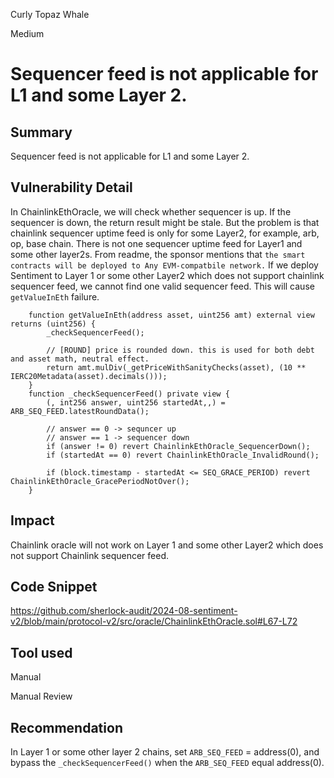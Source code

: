 Curly Topaz Whale

Medium

# Sequencer feed is not applicable for L1 and some Layer 2.

## Summary
Sequencer feed is not applicable for L1 and some Layer 2.

## Vulnerability Detail
In ChainlinkEthOracle, we will check whether sequencer is up. If the sequencer is down, the return result might be stale. 
But the problem is that chainlink sequencer uptime feed is only for some Layer2, for example, arb, op, base chain. There is not one sequencer uptime feed for Layer1 and some other layer2s. 
From readme, the sponsor mentions that `the smart contracts will be deployed to Any EVM-compatbile network.` If we deploy Sentiment to Layer 1 or some other Layer2 which does not support chainlink sequencer feed, we cannot find one valid sequencer feed. This will cause `getValueInEth` failure.

```solidity
    function getValueInEth(address asset, uint256 amt) external view returns (uint256) {
        _checkSequencerFeed();

        // [ROUND] price is rounded down. this is used for both debt and asset math, neutral effect.
        return amt.mulDiv(_getPriceWithSanityChecks(asset), (10 ** IERC20Metadata(asset).decimals()));
    }
    function _checkSequencerFeed() private view {
        (, int256 answer, uint256 startedAt,,) = ARB_SEQ_FEED.latestRoundData();

        // answer == 0 -> sequncer up
        // answer == 1 -> sequencer down
        if (answer != 0) revert ChainlinkEthOracle_SequencerDown();
        if (startedAt == 0) revert ChainlinkEthOracle_InvalidRound();

        if (block.timestamp - startedAt <= SEQ_GRACE_PERIOD) revert ChainlinkEthOracle_GracePeriodNotOver();
    }
```

## Impact
Chainlink oracle will not work on Layer 1 and some other Layer2 which does not support Chainlink sequencer feed.

## Code Snippet
https://github.com/sherlock-audit/2024-08-sentiment-v2/blob/main/protocol-v2/src/oracle/ChainlinkEthOracle.sol#L67-L72

## Tool used
Manual

Manual Review

## Recommendation
In Layer 1 or some other layer 2 chains, set `ARB_SEQ_FEED` = address(0), and bypass the `_checkSequencerFeed()` when the `ARB_SEQ_FEED` equal address(0).